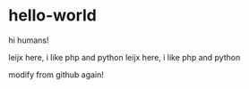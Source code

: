 # hello-world

hi humans!

leijx here, i like php and python
leijx here, i like php and python

modify from github again!
